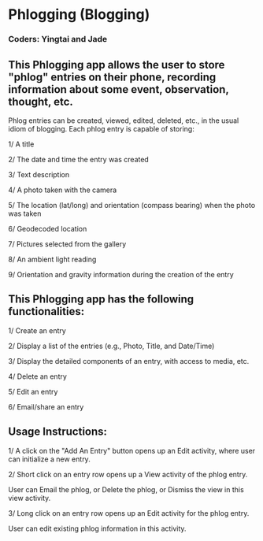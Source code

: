 # Phlogging (Blogging)
### Coders: Yingtai and Jade

## This Phlogging app allows the user to store "phlog" entries on their phone, recording information about some event, observation, thought, etc. 

Phlog entries can be created, viewed, edited, deleted, etc., in the usual idiom of blogging. Each phlog entry is capable of storing:

1/ A title

2/ The date and time the entry was created

3/ Text description

4/ A photo taken with the camera

5/ The location (lat/long) and orientation (compass bearing) when the photo was taken

6/ Geodecoded location

7/ Pictures selected from the gallery

8/ An ambient light reading

9/ Orientation and gravity information during the creation of the entry

## This Phlogging app has the following functionalities:

1/ Create an entry

2/ Display a list of the entries (e.g., Photo, Title, and Date/Time)

3/ Display the detailed components of an entry, with access to media, etc.

4/ Delete an entry

5/ Edit an entry

6/ Email/share an entry


## Usage Instructions:

1/ A click on the "Add An Entry" button opens up an Edit activity, where user can initialize a new entry.

2/ Short click on an entry row opens up a View activity of the phlog entry. 

  User can Email the phlog, or Delete the phlog, or Dismiss the view in this view activity.

3/ Long click on an entry row opens up an Edit activity for the phlog entry.

  User can edit existing phlog information in this activity.

